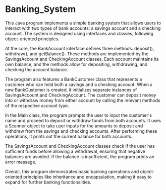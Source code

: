 # Banking_System
This Java program implements a simple banking system that allows users to interact with two types of bank accounts: a savings account and a checking account. The system is designed using interfaces and classes, following object-oriented principles.

At the core, the BankAccount interface defines three methods: deposit(), withdraw(), and getBalance(). These methods are implemented by the SavingsAccount and CheckingAccount classes. Each account maintains its own balance, and the methods allow for depositing, withdrawing, and checking the account balance.

The program also features a BankCustomer class that represents a customer who can hold both a savings and a checking account. When a new BankCustomer is created, it initializes separate instances of SavingsAccount and CheckingAccount. The customer can deposit money into or withdraw money from either account by calling the relevant methods of the respective account type.

In the Main class, the program prompts the user to input the customer's name and proceed to deposit or withdraw funds from both accounts. It uses a Scanner object to take user inputs for the amounts to deposit and withdraw from the savings and checking accounts. After performing these operations, it prints out the current balance for both accounts.

The SavingsAccount and CheckingAccount classes check if the user has sufficient funds before allowing a withdrawal, ensuring that negative balances are avoided. If the balance is insufficient, the program prints an error message.

Overall, this program demonstrates basic banking operations and object-oriented principles like inheritance and encapsulation, making it easy to expand for further banking functionalities.
